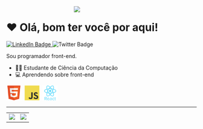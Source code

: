 <img src = "banner.gif" width = "325px" align = "right">

# ❤ Olá, bom ter você por aqui!
  <div id="badges">
  <a href = "https://github.com/rdebussi">
    <img src="https://img.shields.io/badge/LinkedIn-blue?style=for-the-badge&logo=linkedin&logoColor=white" alt="LinkedIn Badge"/>
  </a>
  <img src="https://img.shields.io/badge/Twitter-blue?style=for-the-badge&logo=twitter&logoColor=white" alt="Twitter Badge"/>
</div>

Sou programador front-end. 

- 👩‍💻 Estudante de Ciência da Computação
- 💻 Aprendendo sobre front-end

<div>
  <img src="https://github.com/devicons/devicon/blob/master/icons/html5/html5-original.svg" title="HTML5" alt="HTML" width="40" height="40"/>&nbsp;
  <img src="https://github.com/devicons/devicon/blob/master/icons/javascript/javascript-original.svg" title="JavaScript" alt="JavaScript" width="40" height="40"/>&nbsp;
  <img src="https://github.com/devicons/devicon/blob/master/icons/react/react-original-wordmark.svg" title="React" alt="React" width="40" height="40"/>&nbsp;
</div>

---


<table>
<tr>
<td>
<img height = "200em" src="https://github-readme-stats.vercel.app/api/top-langs/?username=rdebussi&show_icons=true&theme=bear&count_private=true"/>
</td>
<td>
<img height = "200em" src="https://github-readme-stats.vercel.app/api?username=rdebussi&show_icons=false&show_icons=true&theme=bear&count_private=true" />
</td>
</tr>
</table>
